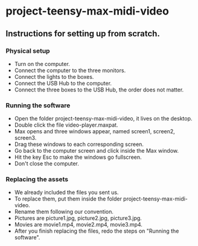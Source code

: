 # project-teensy-max-midi-video

## Instructions for setting up from scratch.

### Physical setup

* Turn on the computer.
* Connect the computer to the three monitors.
* Connect the lights to the boxes.
* Connect the USB Hub to the computer.
* Connect the three boxes to the USB Hub, the order does not matter.

### Running the software

* Open the folder project-teensy-max-midi-video, it lives on the desktop.
* Double click the file video-player.maxpat.
* Max opens and three windows appear, named screen1, screen2, screen3.
* Drag these windows to each corresponding screen.
* Go back to the computer screen and click inside the Max window.
* Hit the key Esc to make the windows go fullscreen.
* Don't close the computer.

### Replacing the assets

* We already included the files you sent us.
* To replace them, put them inside the folder project-teensy-max-midi-video.
* Rename them following our convention.
* Pictures are  picture1.jpg, picture2.jpg, picture3.jpg.
* Movies are movie1.mp4, movie2.mp4, movie3.mp4.
* After you finish replacing the files, redo the steps on "Running the software".
